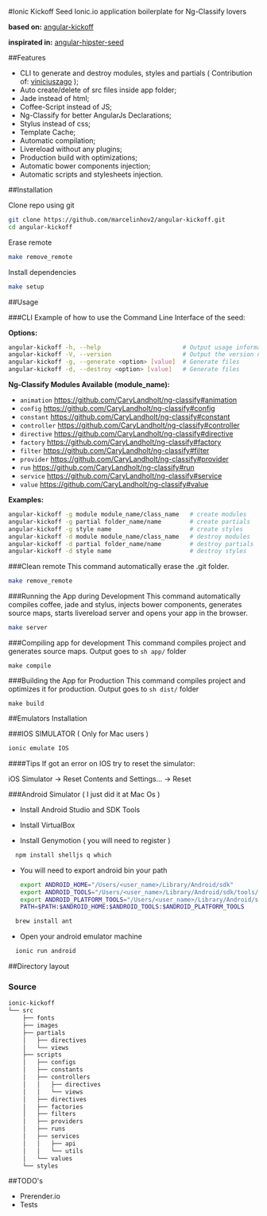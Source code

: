 #Ionic Kickoff Seed
Ionic.io application boilerplate for Ng-Classify lovers

__based on:__ [angular-kickoff](https://github.com/marcelinhov2/angular-kickoff)

__inspirated in:__ [angular-hipster-seed](https://github.com/t3chnoboy/angular-hipster-seed)


##Features
* CLI to generate and destroy modules, styles and partials ( Contribution of: [viniciuszago](https://github.com/viniciuszago) );
* Auto create/delete of src files inside app folder;
* Jade instead of html;
* Coffee-Script instead of JS;
* Ng-Classify for better AngularJs Declarations;
* Stylus instead of css;
* Template Cache;
* Automatic compilation;
* Livereload without any plugins;
* Production build with optimizations;
* Automatic bower components injection;
* Automatic scripts and stylesheets injection.

##Installation

Clone repo using git
```sh
git clone https://github.com/marcelinhov2/angular-kickoff.git
cd angular-kickoff
```
Erase remote
```sh
make remove_remote
```
Install dependencies
```sh
make setup
```

##Usage

###CLI
Example of how to use the Command Line Interface of the seed:

__Options:__
```sh
angular-kickoff -h, --help                       # Output usage information
angular-kickoff -V, --version                    # Output the version number
angular-kickoff -g, --generate <option> [value]  # Generate files
angular-kickoff -d, --destroy <option> [value]   # Generate files
```

__Ng-Classify Modules Available (module_name):__ 

* ```animation```  https://github.com/CaryLandholt/ng-classify#animation
* ```config```     https://github.com/CaryLandholt/ng-classify#config
* ```constant```   https://github.com/CaryLandholt/ng-classify#constant
* ```controller``` https://github.com/CaryLandholt/ng-classify#controller 
* ```directive```  https://github.com/CaryLandholt/ng-classify#directive
* ```factory```    https://github.com/CaryLandholt/ng-classify#factory
* ```filter```     https://github.com/CaryLandholt/ng-classify#filter
* ```provider```   https://github.com/CaryLandholt/ng-classify#provider
* ```run```        https://github.com/CaryLandholt/ng-classify#run
* ```service```    https://github.com/CaryLandholt/ng-classify#service
* ```value```      https://github.com/CaryLandholt/ng-classify#value

__Examples:__ 
```sh
angular-kickoff -g module module_name/class_name   # create modules
angular-kickoff -g partial folder_name/name        # create partials
angular-kickoff -g style name                      # create styles
angular-kickoff -d module module_name/class_name   # destroy modules
angular-kickoff -d partial folder_name/name        # destroy partials
angular-kickoff -d style name                      # destroy styles
```

###Clean remote
This command automatically erase the .git folder.
```sh
make remove_remote
```

###Running the App during Development
This command automatically compiles coffee, jade and stylus, injects bower components, generates source maps, starts livereload server and opens your app in the browser.
```sh
make server
```

###Compiling app for development
This command compiles project and generates source maps. Output goes to ```sh app/``` folder
```
make compile
```

###Building the App for Production
This command compiles project and optimizes it for production. Output goes to ```sh dist/``` folder
```
make build
```

##Emulators Installation

###IOS SIMULATOR ( Only for Mac users )
```sh
ionic emulate IOS
```

####Tips
If got an error on IOS try to reset the simulator:

iOS Simulator -> Reset Contents and Settings... -> Reset

###Android Simulator ( I just did it at Mac Os )

* Install Android Studio and SDK Tools

* Install VirtualBox 

* Install Genymotion ( you will need to register )

```sh
  npm install shelljs q which
```

* You will need to export android bin your path

	```sh
    export ANDROID_HOME="/Users/<user_name>/Library/Android/sdk"
    export ANDROID_TOOLS="/Users/<user_name>/Library/Android/sdk/tools/"
    export ANDROID_PLATFORM_TOOLS="/Users/<user_name>/Library/Android/sdk/platform-tools/"
    PATH=$PATH:$ANDROID_HOME:$ANDROID_TOOLS:$ANDROID_PLATFORM_TOOLS
  ```

```sh
  brew install ant
```

* Open your android emulator machine

```sh
  ionic run android
```


##Directory layout

### Source

```sh
ionic-kickoff
└── src
    ├── fonts
    ├── images
    ├── partials
    │   ├── directives
    │   └── views
    ├── scripts
    │   ├── configs
    │   ├── constants
    │   ├── controllers
    │   │   ├── directives
    │   │   └── views
    │   ├── directives
    │   ├── factories
    │   ├── filters
    │   ├── providers
    │   ├── runs
    │   ├── services
    │   │   ├── api
    │   │   └── utils
    │   └── values
    └── styles
```

##TODO's
* Prerender.io
* Tests